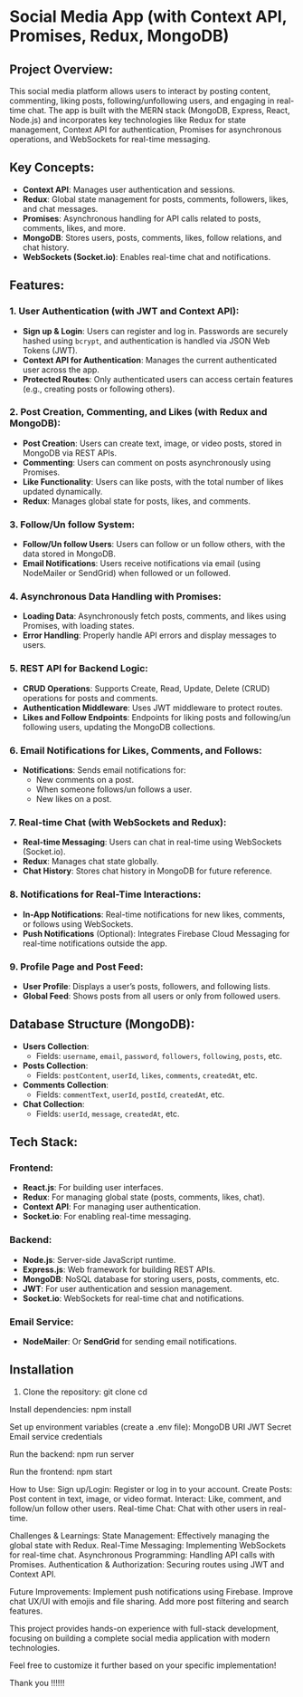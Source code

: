 # Social Media App (with Context API, Promises, Redux, MongoDB)

## Project Overview:
This social media platform allows users to interact by posting content, commenting, liking posts, following/unfollowing users, and engaging in real-time chat. The app is built with the MERN stack (MongoDB, Express, React, Node.js) and incorporates key technologies like Redux for state management, Context API for authentication, Promises for asynchronous operations, and WebSockets for real-time messaging.

## Key Concepts:
- **Context API**: Manages user authentication and sessions.
- **Redux**: Global state management for posts, comments, followers, likes, and chat messages.
- **Promises**: Asynchronous handling for API calls related to posts, comments, likes, and more.
- **MongoDB**: Stores users, posts, comments, likes, follow relations, and chat history.
- **WebSockets (Socket.io)**: Enables real-time chat and notifications.

## Features:

### 1. User Authentication (with JWT and Context API):
- **Sign up & Login**: Users can register and log in. Passwords are securely hashed using `bcrypt`, and authentication is handled via JSON Web Tokens (JWT).
- **Context API for Authentication**: Manages the current authenticated user across the app.
- **Protected Routes**: Only authenticated users can access certain features (e.g., creating posts or following others).

### 2. Post Creation, Commenting, and Likes (with Redux and MongoDB):
- **Post Creation**: Users can create text, image, or video posts, stored in MongoDB via REST APIs.
- **Commenting**: Users can comment on posts asynchronously using Promises.
- **Like Functionality**: Users can like posts, with the total number of likes updated dynamically.
- **Redux**: Manages global state for posts, likes, and comments.

### 3. Follow/Un follow System:
- **Follow/Un follow Users**: Users can follow or un follow others, with the data stored in MongoDB.
- **Email Notifications**: Users receive notifications via email (using NodeMailer or SendGrid) when followed or un followed.

### 4. Asynchronous Data Handling with Promises:
- **Loading Data**: Asynchronously fetch posts, comments, and likes using Promises, with loading states.
- **Error Handling**: Properly handle API errors and display messages to users.

### 5. REST API for Backend Logic:
- **CRUD Operations**: Supports Create, Read, Update, Delete (CRUD) operations for posts and comments.
- **Authentication Middleware**: Uses JWT middleware to protect routes.
- **Likes and Follow Endpoints**: Endpoints for liking posts and following/un following users, updating the MongoDB collections.

### 6. Email Notifications for Likes, Comments, and Follows:
- **Notifications**: Sends email notifications for:
  - New comments on a post.
  - When someone follows/un follows a user.
  - New likes on a post.

### 7. Real-time Chat (with WebSockets and Redux):
- **Real-time Messaging**: Users can chat in real-time using WebSockets (Socket.io).
- **Redux**: Manages chat state globally.
- **Chat History**: Stores chat history in MongoDB for future reference.

### 8. Notifications for Real-Time Interactions:
- **In-App Notifications**: Real-time notifications for new likes, comments, or follows using WebSockets.
- **Push Notifications** (Optional): Integrates Firebase Cloud Messaging for real-time notifications outside the app.

### 9. Profile Page and Post Feed:
- **User Profile**: Displays a user’s posts, followers, and following lists.
- **Global Feed**: Shows posts from all users or only from followed users.

## Database Structure (MongoDB):
- **Users Collection**:
  - Fields: `username`, `email`, `password`, `followers`, `following`, `posts`, etc.
- **Posts Collection**:
  - Fields: `postContent`, `userId`, `likes`, `comments`, `createdAt`, etc.
- **Comments Collection**:
  - Fields: `commentText`, `userId`, `postId`, `createdAt`, etc.
- **Chat Collection**:
  - Fields: `userId`, `message`, `createdAt`, etc.

## Tech Stack:

### Frontend:
- **React.js**: For building user interfaces.
- **Redux**: For managing global state (posts, comments, likes, chat).
- **Context API**: For managing user authentication.
- **Socket.io**: For enabling real-time messaging.

### Backend:
- **Node.js**: Server-side JavaScript runtime.
- **Express.js**: Web framework for building REST APIs.
- **MongoDB**: NoSQL database for storing users, posts, comments, etc.
- **JWT**: For user authentication and session management.
- **Socket.io**: WebSockets for real-time chat and notifications.

### Email Service:
- **NodeMailer**: Or **SendGrid** for sending email notifications.

## Installation

1. Clone the repository:
   git clone <repository-url>
   cd <project-directory>

Install dependencies:
npm install

Set up environment variables (create a .env file):
MongoDB URI
JWT Secret
Email service credentials

Run the backend:
npm run server

Run the frontend:
npm start

How to Use:
Sign up/Login: Register or log in to your account.
Create Posts: Post content in text, image, or video format.
Interact: Like, comment, and follow/un follow other users.
Real-time Chat: Chat with other users in real-time.

Challenges & Learnings:
State Management: Effectively managing the global state with Redux.
Real-Time Messaging: Implementing WebSockets for real-time chat.
Asynchronous Programming: Handling API calls with Promises.
Authentication & Authorization: Securing routes using JWT and Context API.

Future Improvements:
Implement push notifications using Firebase.
Improve chat UX/UI with emojis and file sharing.
Add more post filtering and search features.

This project provides hands-on experience with full-stack development, focusing on building a complete social media application with modern technologies.

Feel free to customize it further based on your specific implementation!


Thank you !!!!!! 





